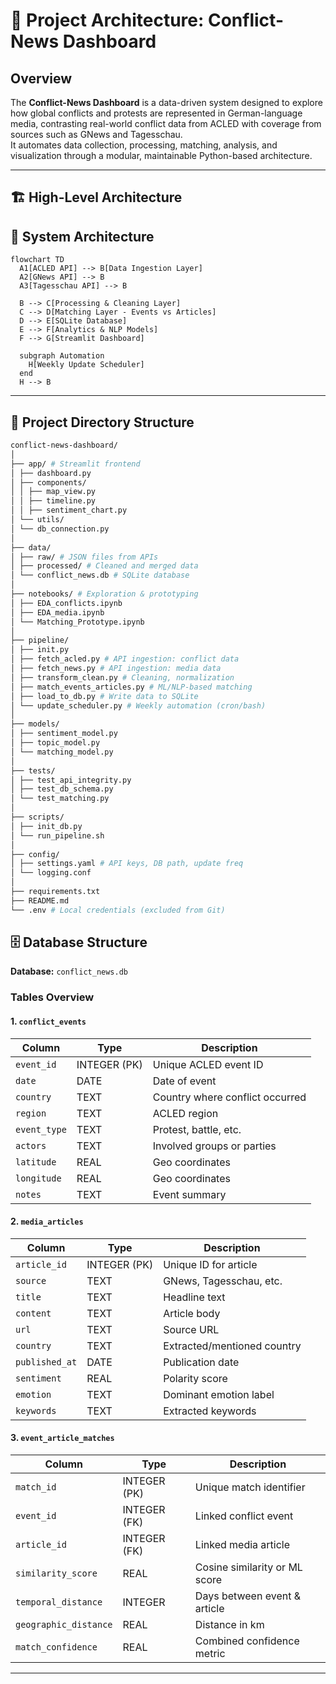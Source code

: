 # 🧭 Project Architecture: Conflict-News Dashboard

## Overview

The **Conflict-News Dashboard** is a data-driven system designed to explore how global conflicts and protests are represented in German-language media, contrasting real-world conflict data from ACLED with coverage from sources such as GNews and Tagesschau.  
It automates data collection, processing, matching, analysis, and visualization through a modular, maintainable Python-based architecture.

---

## 🏗️ High-Level Architecture


## 🧭 System Architecture

```mermaid
flowchart TD
  A1[ACLED API] --> B[Data Ingestion Layer]
  A2[GNews API] --> B
  A3[Tagesschau API] --> B

  B --> C[Processing & Cleaning Layer]
  C --> D[Matching Layer - Events vs Articles]
  D --> E[SQLite Database]
  E --> F[Analytics & NLP Models]
  F --> G[Streamlit Dashboard]

  subgraph Automation
    H[Weekly Update Scheduler]
  end
  H --> B
```

---

## 🧩 Project Directory Structure

```bash
conflict-news-dashboard/
│
├── app/ # Streamlit frontend
│ ├── dashboard.py
│ ├── components/
│ │ ├── map_view.py
│ │ ├── timeline.py
│ │ ├── sentiment_chart.py
│ └── utils/
│ └── db_connection.py
│
├── data/
│ ├── raw/ # JSON files from APIs
│ ├── processed/ # Cleaned and merged data
│ └── conflict_news.db # SQLite database
│
├── notebooks/ # Exploration & prototyping
│ ├── EDA_conflicts.ipynb
│ ├── EDA_media.ipynb
│ └── Matching_Prototype.ipynb
│
├── pipeline/
│ ├── init.py
│ ├── fetch_acled.py # API ingestion: conflict data
│ ├── fetch_news.py # API ingestion: media data
│ ├── transform_clean.py # Cleaning, normalization
│ ├── match_events_articles.py # ML/NLP-based matching
│ ├── load_to_db.py # Write data to SQLite
│ └── update_scheduler.py # Weekly automation (cron/bash)
│
├── models/
│ ├── sentiment_model.py
│ ├── topic_model.py
│ └── matching_model.py
│
├── tests/
│ ├── test_api_integrity.py
│ ├── test_db_schema.py
│ └── test_matching.py
│
├── scripts/
│ ├── init_db.py
│ └── run_pipeline.sh
│
├── config/
│ ├── settings.yaml # API keys, DB path, update freq
│ └── logging.conf
│
├── requirements.txt
├── README.md
└── .env # Local credentials (excluded from Git)
```

## 🗄️ Database Structure

**Database:** `conflict_news.db`

### Tables Overview

#### 1. `conflict_events`
| Column | Type | Description |
|---------|------|-------------|
| `event_id` | INTEGER (PK) | Unique ACLED event ID |
| `date` | DATE | Date of event |
| `country` | TEXT | Country where conflict occurred |
| `region` | TEXT | ACLED region |
| `event_type` | TEXT | Protest, battle, etc. |
| `actors` | TEXT | Involved groups or parties |
| `latitude` | REAL | Geo coordinates |
| `longitude` | REAL | Geo coordinates |
| `notes` | TEXT | Event summary |

#### 2. `media_articles`
| Column | Type | Description |
|---------|------|-------------|
| `article_id` | INTEGER (PK) | Unique ID for article |
| `source` | TEXT | GNews, Tagesschau, etc. |
| `title` | TEXT | Headline text |
| `content` | TEXT | Article body |
| `url` | TEXT | Source URL |
| `country` | TEXT | Extracted/mentioned country |
| `published_at` | DATE | Publication date |
| `sentiment` | REAL | Polarity score |
| `emotion` | TEXT | Dominant emotion label |
| `keywords` | TEXT | Extracted keywords |

#### 3. `event_article_matches`
| Column | Type | Description |
|---------|------|-------------|
| `match_id` | INTEGER (PK) | Unique match identifier |
| `event_id` | INTEGER (FK) | Linked conflict event |
| `article_id` | INTEGER (FK) | Linked media article |
| `similarity_score` | REAL | Cosine similarity or ML score |
| `temporal_distance` | INTEGER | Days between event & article |
| `geographic_distance` | REAL | Distance in km |
| `match_confidence` | REAL | Combined confidence metric |

---


